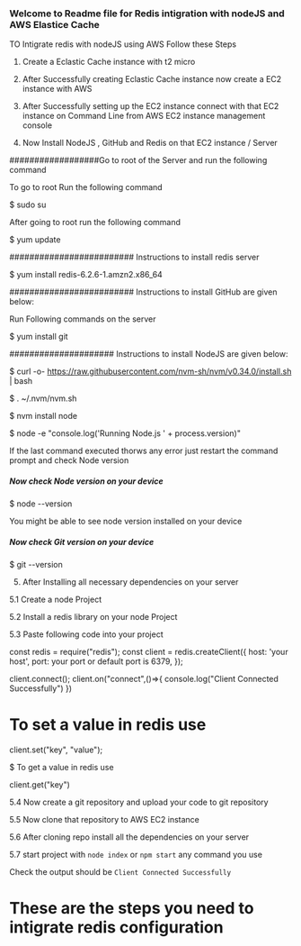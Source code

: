 ### Welcome to Readme file for Redis intigration with nodeJS and AWS Elastice Cache

TO Intigrate redis with nodeJS using AWS Follow these Steps

1. Create a Eclastic Cache instance with t2 micro

2. After Successfully creating Eclastic Cache instance now create a EC2 instance with AWS

3. After Successfully setting up the EC2 instance connect with that EC2 instance on Command Line from AWS EC2 instance management console

4. Now Install NodeJS , GitHub and Redis on that EC2 instance / Server

##################Go to root of the Server and run the following command

To go to root Run the following command

$ sudo su

After going to root run the following command

$ yum update

######################### Instructions to install redis server

$ yum install redis-6.2.6-1.amzn2.x86_64


######################### Instructions to install GitHub are given below:

Run Following commands on the server

$ yum install git

##################### Instructions to install NodeJS are given below:

$  curl -o- https://raw.githubusercontent.com/nvm-sh/nvm/v0.34.0/install.sh | bash

$  . ~/.nvm/nvm.sh

$  nvm install node

$  node -e "console.log('Running Node.js ' + process.version)"

If the last command executed thorws any error just restart the command prompt and check Node version

##### Now check Node version on your device

$ node --version

You might be able to see node version installed on your device

##### Now check Git version on your device

$ git --version


5. After Installing all necessary dependencies on your server

5.1  Create a node Project

5.2  Install a redis library on your node Project

5.3  Paste following code into your project

const redis = require("redis");
const client = redis.createClient({
    host: 'your host',
    port: your port or default port is 6379,
  });

client.connect();
client.on("connect",()=>{
    console.log("Client Connected Successfully")
})

# To set a value in redis use

client.set("key", "value");

$ To get a value in redis use

client.get("key")

5.4  Now create a git repository and upload your code to git repository

5.5 Now clone that repository to AWS EC2 instance

5.6 After cloning repo install all the dependencies on your server

5.7 start project with `node index` or `npm start` any command you use

Check the output should be `Client Connected Successfully`


# These are the steps you need to intigrate redis configuration